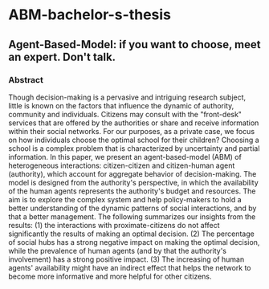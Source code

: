 # ABM-bachelor-s-thesis
## Agent-Based-Model: if you want to choose, meet an expert. Don't talk.


### Abstract
Though decision-making is a pervasive and intriguing research subject, little is known on the factors
that influence the dynamic of authority, community and individuals. Citizens may consult with the
"front-desk" services that are offered by the authorities or share and receive information within their
social networks. For our purposes, as a private case, we focus on how individuals choose the optimal
school for their children? Choosing a school is a complex problem that is characterized by
uncertainty and partial information. In this paper, we present an agent-based-model (ABM) of
heterogeneous interactions: citizen-citizen and citizen-human agent (authority), which account for
aggregate behavior of decision-making. The model is designed from the authority's perspective, in
which the availability of the human agents represents the authority's budget and resources. The aim
is to explore the complex system and help policy-makers to hold a better understanding of the
dynamic patterns of social interactions, and by that a better management. The following summarizes
our insights from the results: (1) the interactions with proximate-citizens do not affect significantly
the results of making an optimal decision. (2) The percentage of social hubs has a strong negative
impact on making the optimal decision, while the prevalence of human agents (and by that the
authority's involvement) has a strong positive impact. (3) The increasing of human agents'
availability might have an indirect effect that helps the network to become more informative and
more helpful for other citizens. 
